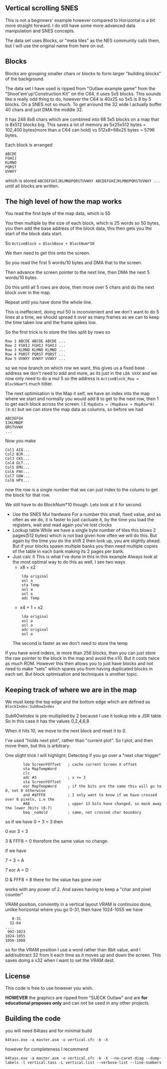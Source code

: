 Vertical scrolling SNES
-----------------------

This is not a beginners' example however compared to Horizontal is a bit more straight forward. I do still have some more advanced data manipulation and SNES concepts. 

The data set uses Blocks, or "meta tiles" as the NES community calls them, but I will use the original name from here on out.

Blocks
------
Blocks are grouping smaller chars or blocks to form larger "building blocks" of the background.

The data set I have used is ripped from "Outlaw example game" from the "Shoot'em'up'Construction Kit" on the C64, it uses 5x5 blocks. This sounds like a really odd thing to do, however the C64 is 40x25 so 5x5 is 8 by 5 blocks. On a SNES not so much. To get arround the 32 wide I actually buffer 40 chars and just DMA the middle 32. 

It has 248 8x8 chars which are combined into 68 5x5 blocks on a map that is 8x512 blocks big.
This saves a lot of memory as 5x25x512 bytes = 102,400 bytes(more than a C64 can hold) vs 512x8+68x25 bytes = 5796 bytes.

Each block is arranged
~~~
ABCDE
FGHIJ
KLMNO
PQRST
UVWXY
~~~
which is stored `ABCDEFGHIJKLMNOPQRSTUVWXY ABCDEFGHIJKLMNOPQRSTUVWXY ...` until all blocks are written. 

The high level of how the map works
-----------------------------------
You read the first byte of the map data, which is 55

You then multiple by the size of each block, which is 25 words so 50 bytes, you then add the base address of the block data, this then gets you the start of the block data start.

So `ActiveBlock = BlockBase + BlockNum*50`

We then need to get this onto the screen. 

So you read the first 5 words/10 bytes and DMA that to the screen. 

Then advance the screen pointer to the next line, then DMA the next 5 words/10 bytes.

Do this until all 5 rows are done, then move over 5 chars and do the next block over in the map. 

Repeat until you have done the whole line.

This is ineffecient, doing mul 50 is inconvienient and we don't want to do 5 lines at a time, we should spread it over as many frames as we can to keep the time taken low and the frame spikes low. 

So the first trick is to store the tiles split by rows so 
~~~
Row 1 ABCDE ABCDE ABCDE ...
Row 2 FGHIJ FGHIJ FGHIJ ...
Row 3 KLMNO KLMNO KLMNO ...
Row 4 PQRST PQRST PQRST ...
Row 5 UVWXY UVWXY UVWXY ...
~~~
so we now branch on which row we want, this gives us a fixed base address we don't need to add and more, as its just in the `LDA XXXX` and we now only need to do a mul 5 so the address is `ActiveBlock_Row = BlockNum*5` much tidier. 

The next optimisation is the Map it self, we have an index into the map where we start and normally you would add 8 to get to the next row, then 1 to get each block across the screen. I.E `MapData = (MapBase + MapRow*8)[0:8]` but we can store the map data as columns, so before we had
~~~
ABCDEFGH
IJKLMNOP
QRSTUVWX
...
~~~
Now you make
~~~
Col1 AIQ...
Col2 BJR...
Col3 CKS...
Col4 DLT...
Col5 EMU...
Col6 FNV...
Col7 GOW...
Col8 HPX...
~~~
now the row is a single number that we can just index to the colums to get the block for that row.

We still have to do BlockNum*10 though. Lets look at it for second. 
- Use the SNES Mul hardware
	For a number this small, fixed value, and as often as we do, it is faster to just cacluate it, by the time you load the registers, wait and read again you've lost clocks
- Lookup table
	While we have a single byte number of tiles this blows 2 pages(512 bytes) which is not bad given how often we will do this. But again by the time you do the shift 2 then look up, you are slightly ahead. But if your blocks spawn multiple banks you then need multiple copies of the table in each bank making its 2 pages per bank.
- Just calc it
	This is what I've done in this in this example
	Always look at the most optimal way to do this as well, I see two ways
	- x8 + x2
	~~~
		lda original
		asl a
		sta Temp
		asl a
		asl a
		adc Temp
	~~~
	- x4 + 1 + x2
	~~~
		lda original
		asl a
		asl a
		adc original
		asl a
	~~~
	The second is faster as we don't need to store the temp

If you have word indexs, ie more than 256 blocks, then you can just store the raw pointer to the block in the map and avoid the x10. But it costs twice as much ROM. However this then allows you to just have blocks and not need to make "sets" which spares you from having duplicated blocks in each set. But block optimisation and techniques is another topic.

Keeping track of where we are in the map
----------------------------------------
We must keep the top edge and the bottom edge which are defined as `BlockIndex:SubRowIndex`

_SubROwIndex_ is pre-multiplied by 2 because I use it lookup into a JSR table. So in this case it has the values 0,2,4,6,8

When it hits 10, we move to the next block and reset it to 0.

I've used "holds next plot", rather than "current plot". So I plot, and then move them, but this is arbitrary. 

One slight trick I will highlight; Detecting if you go over a "next char trigger"
~~~
		lda ScreenYOffset	; cache current Screen X offset
		sta MapTempWord
		clc
		adc #3				; x += 3
		sta ScreenYOffset
		eor MapTempWord		; if the bits are the same this will go to 0, not 0 otherwise
		and #$FFF8			; I only want to know if we have crossed over 8 pixels, i.e the 
		#A8					; upper 13 bits have changed, so mask away the lower 3bits (0-7)
		beq _noHold			; same, not crossed char boundary
~~~
so if we have 
0 + 3 = 3 then

0 eor 3 = 3 

3 & FFF8 = 0 therefore the same value no change. 

if we have

7 + 3 = A

7 eor A = D

D & FFF8 = 8 there for the value has gone over 

works with any power of 2. And saves having to keep a "char and pixel counter"

VRAM position, conviently in a vertical layout VRAM is continuios done, unlike horizontal where you go 0-31, then have 1024-1055 we have
~~~
   0-31
  32-64
....
 992-1023
1024-1055
1056-1088
~~~
so for the VRAM position I use a word rather than 8bit value, and I add/subtract 32 from it each time as it moves up and down the screen. This saves doing a x32 when I want to set the VRAM dest.

License
-------
This code is free to use however you wish.

**HOWEVER** the graphics are ripped from "SUECK Outlaw" and are **for educational proposes only** and can not be used in any other projects.

Building the code
-----------------
you will need 64tass and for minimal build

`64tass.exe -a master.asm -o vertical.sfc -b -X`

however for completeness I recommend

`64tass.exe -a master.asm -o vertical.sfc -b -X --no-caret-diag --dump-labels -l vertical.tass -L vertical.list --verbose-list --line-numbers`

